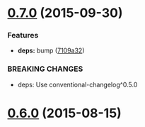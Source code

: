 <a name="0.7.0"></a>
# [0.7.0](https://github.com/stevemao/gulp-conventional-changelog/compare/v0.6.0...v0.7.0) (2015-09-30)


### Features

* **deps:** bump ([7109a32](https://github.com/stevemao/gulp-conventional-changelog/commit/7109a32))


### BREAKING CHANGES

* deps: Use conventional-changelog^0.5.0



<a name="0.6.0"></a>
# [0.6.0](https://github.com/stevemao/gulp-conventional-changelog/compare/v0.5.0...v0.6.0) (2015-08-15)





